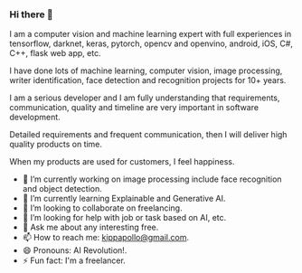 ### Hi there 👋

I am a computer vision and machine learning expert with full experiences in tensorflow, darknet, keras, pytorch, opencv and openvino, android, iOS, C#, C++, flask web app, etc.

I have done lots of machine learning, computer vision, image processing, writer identification, face detection and recognition projects for 10+ years.

I am a serious developer and I am fully understanding that requirements, communication, quality and timeline are very important in software development.

Detailed requirements and frequent communication, then I will deliver high quality products on time.

When my products are used for customers, I feel happiness.


- 🔭 I’m currently working on image processing include face recognition and object detection.
- 🌱 I’m currently learning Explainable and Generative AI.
- 👯 I’m looking to collaborate on freelancing.
- 🤔 I’m looking for help with job or task based on AI, etc.
- 💬 Ask me about any interesting free.
- 📫 How to reach me: kippapollo@gmail.com.
- 😄 Pronouns: AI Revolution!.
- ⚡ Fun fact: I'm a freelancer.

